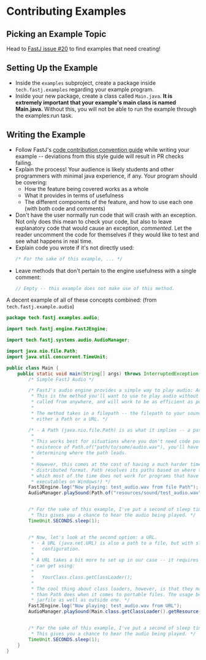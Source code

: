 # Contributing Examples

## Picking an Example Topic

Head to [FastJ issue #20](https://github.com/fastjengine/FastJ/issues/20) to find examples that need creating!

## Setting Up the Example

- Inside the `examples` subproject, create a package inside `tech.fastj.examples` regarding your example program.
- Inside your new package, create a class called `Main.java`. **It is extremely important that your example's main
  class is named Main.java.** Without this, you will not be able to run the example through the examples:run task.

## Writing the Example

- Follow
  FastJ's [code contribution convention guide](https://github.com/fastjengine/FastJ/blob/main/.github/contributing/contributing-code.md)
  while writing your example -- deviations from this style guide will result in PR checks failing.
- Explain the process! Your audience is likely students and other programmers with minimal java experience, if any. Your
  program should be covering:
    - How the feature being covered works as a whole
    - What it provides in terms of usefulness
    - The different components of the feature, and how to use each one (with both code and comments)
- Don't have the user normally run code that will crash with an exception. Not only does this mean to check your code,
  but also to leave explanatory code that would cause an exception, _commented_. Let the reader uncomment the code for
  themselves if they would like to test and see what happens in real time.
- Explain code you wrote if it's not directly used:
    ```java
    /* For the sake of this example, ... */
    ```
- Leave methods that don't pertain to the engine usefulness with a single comment:
    ```java
    // Empty -- this example does not make use of this method.
    ```

A decent example of all of these concepts combined: (from `tech.fastj.example.audio`)

```java
package tech.fastj.examples.audio;

import tech.fastj.engine.FastJEngine;

import tech.fastj.systems.audio.AudioManager;

import java.nio.file.Path;
import java.util.concurrent.TimeUnit;

public class Main {
    public static void main(String[] args) throws InterruptedException {
        /* Simple FastJ Audio */

        /* FastJ's audio engine provides a simple way to play audio: AudioManager.playSound.
         * This is the method you'll want to use to play audio without any hassle -- it can be
         * called from anywhere, and will work to be as efficient as possible while playing.
         *
         * The method takes in a filepath -- the filepath to your sound file. A filepath can be
         * either a Path or a URL. */

        /* - A Path (java.nio.file.Path) is as what it implies -- a path to a file.
         *
         * This works best for situations where you don't need code portability -- with the
         * existence of Path.of("path/to/some/audio.wav"), you'll have little-to-no trouble
         * determining where the path leads.
         *
         * However, this comes at the cost of having a much harder time using the code in a
         * distributed format. Path resolves its paths based on where the program is called,
         * which most of the time does not work for programs that have shortcuts (like most
         * executables on Windows!) */
        FastJEngine.log("Now playing: test_audio.wav from file Path");
        AudioManager.playSound(Path.of("resources/sound/test_audio.wav"));


        /* For the sake of this example, I've put a second of sleep time after each audio sound.
         * This gives you a chance to hear the audio being played. */
        TimeUnit.SECONDS.sleep(1);


        /* Now, let's look at the second option: a URL.
         * - A URL (java.net.URL) is also a path to a file, but with slightly different rules and
         *   configuration.
         *
         * A URL takes a bit more to set up in our case -- it requires a class loader, which you
         * can get using:
         *
         *   YourClass.class.getClassLoader();
         *
         * The cool thing about class loaders, however, is that they manage resources much easier
         * than Path does when it comes to portable files. The usage below will work inside a
         * jarfile as well as outside one. */
        FastJEngine.log("Now playing: test_audio.wav from URL");
        AudioManager.playSound(Main.class.getClassLoader().getResource("sound/test_audio.wav"));


        /* For the sake of this example, I've put a second of sleep time after each audio sound.
         * This gives you a chance to hear the audio being played. */
        TimeUnit.SECONDS.sleep(1);
    }
}
```
